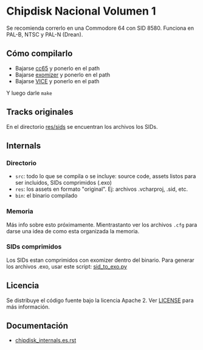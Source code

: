 # Chipdisk Nacional Volumen 1

Se recomienda correrlo en una Commodore 64 con SID 8580. Funciona en PAL-B, NTSC y PAL-N (Drean).

## Cómo compilarlo

- Bajarse [cc65](http://cc65.github.io/cc65/) y ponerlo en el path
- Bajarse [exomizer](http://hem.bredband.net/magli143/exo/) y ponerlo en el path
- Bajarse [VICE](http://vice-emu.sourceforge.net/) y ponerlo en el path

Y luego darle `make`

## Tracks originales

En el directorio [res/sids](res/sids) se encuentran los archivos los SIDs.

## Internals

### Directorio

- `src`: todo lo que se compila o se incluye: source code, assets listos para
  ser incluidos, SIDs comprimidos (.exo)
- `res`: los assets en formato "original". Ej: archivos .vcharproj, .sid, etc.
- `bin`: el binario compilado

### Memoria

Más info sobre esto próximamente. Mientrastanto ver los archivos `.cfg` para darse
una idea de como esta organizada la memoria.

### SIDs comprimidos

Los SIDs estan comprimidos con exomizer dentro del binario. Para generar los
archivos .exo, usar este script:
[sid_to_exo.py](https://github.com/ricardoquesada/c64-misc/blob/master/tools/sid_to_exo.py)


## Licencia

Se distribuye el código fuente bajo la licencia Apache 2.
Ver [LICENSE](LICENSE) para más información.


## Documentación

- [chipdisk_internals.es.rst](chipdisk_internals.es.rst)
